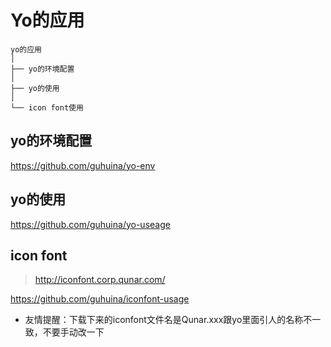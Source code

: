 # Yo的应用


    yo的应用
    │  
    ├── yo的环境配置
    │   
    ├── yo的使用
    │
    └── icon font使用 



## yo的环境配置

https://github.com/guhuina/yo-env

## yo的使用

https://github.com/guhuina/yo-useage

## icon font 
> http://iconfont.corp.qunar.com/

https://github.com/guhuina/iconfont-usage

* 友情提醒：下载下来的iconfont文件名是Qunar.xxx跟yo里面引人的名称不一致，不要手动改一下
